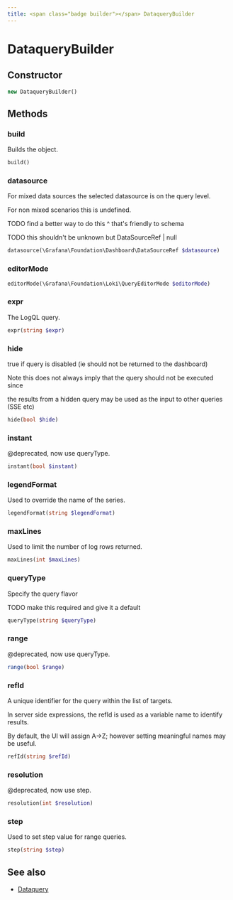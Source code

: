 ```yaml
---
title: <span class="badge builder"></span> DataqueryBuilder
---
```

# <span class="badge builder"></span> DataqueryBuilder

## Constructor

```php
new DataqueryBuilder()
```
## Methods

### <span class="badge object-method"></span> build

Builds the object.

```php
build()
```

### <span class="badge object-method"></span> datasource

For mixed data sources the selected datasource is on the query level.

For non mixed scenarios this is undefined.

TODO find a better way to do this ^ that's friendly to schema

TODO this shouldn't be unknown but DataSourceRef | null

```php
datasource(\Grafana\Foundation\Dashboard\DataSourceRef $datasource)
```

### <span class="badge object-method"></span> editorMode

```php
editorMode(\Grafana\Foundation\Loki\QueryEditorMode $editorMode)
```

### <span class="badge object-method"></span> expr

The LogQL query.

```php
expr(string $expr)
```

### <span class="badge object-method"></span> hide

true if query is disabled (ie should not be returned to the dashboard)

Note this does not always imply that the query should not be executed since

the results from a hidden query may be used as the input to other queries (SSE etc)

```php
hide(bool $hide)
```

### <span class="badge object-method"></span> instant

@deprecated, now use queryType.

```php
instant(bool $instant)
```

### <span class="badge object-method"></span> legendFormat

Used to override the name of the series.

```php
legendFormat(string $legendFormat)
```

### <span class="badge object-method"></span> maxLines

Used to limit the number of log rows returned.

```php
maxLines(int $maxLines)
```

### <span class="badge object-method"></span> queryType

Specify the query flavor

TODO make this required and give it a default

```php
queryType(string $queryType)
```

### <span class="badge object-method"></span> range

@deprecated, now use queryType.

```php
range(bool $range)
```

### <span class="badge object-method"></span> refId

A unique identifier for the query within the list of targets.

In server side expressions, the refId is used as a variable name to identify results.

By default, the UI will assign A->Z; however setting meaningful names may be useful.

```php
refId(string $refId)
```

### <span class="badge object-method"></span> resolution

@deprecated, now use step.

```php
resolution(int $resolution)
```

### <span class="badge object-method"></span> step

Used to set step value for range queries.

```php
step(string $step)
```

## See also

 * <span class="badge object-type-class"></span> [Dataquery](./object-Dataquery.md)
